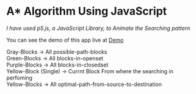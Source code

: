 # A* Algorithm Using JavaScript

<em>I have used p5.js, a JavaScript Library, to Animate the Searching pattern</em>

You can see the demo of this app live at [Demo](https://okayshankha.github.io/a-star-algorithm/)

Gray-Blocks -> All possible-path-blocks <br />
Green-Blocks -> All blocks-in-openset <br />
Purple-Blocks -> All blocks-in-closedset <br />
Yellow-Block (Single) -> Currnt Block From where the searching in perfoming <br />
Yellow-Blocks -> All optimal-path-from-source-to-destination <br />
